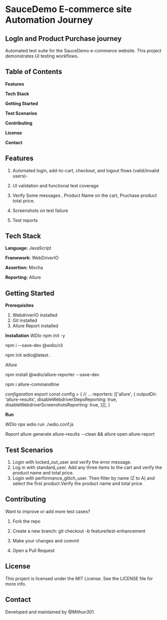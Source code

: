 # SauceDemo E-commerce site Automation Journey

## LogIn and Product Purchase journey

Automated test suite for the SauceDemo e-commerce website. This project demonstrates UI testing workflows.
## Table of Contents
**Features**

**Tech Stack**

**Getting Started**

**Test Scenarios**

**Contributing**

**License**

**Contact**

## Features
1. Automated login, add-to-cart, checkout, and logout flows (valid/invalid users)-

2. UI validation and functional test coverage

3. Verify Some messages , Product Name on the cart, Pruchase product total price.

4. Screenshots on test failure

5. Test reports 

## Tech Stack

**Language:** JavaScript 

**Framework:** WebDriverIO 

**Assertion:**  Mocha 

**Reporting:** Allure

## Getting Started

**Prerequisites**
1. WebdriverIO installed
2. Git installed
3. Allure Report installed

**Installation**
*WDIo*
npm init -y

npm i --save-dev @wdio/cli

npm init wdio@latest .

*Allure*

npm install @wdio/allure-reporter --save-dev

npm i allure-commandline


*configaration*
export const config = {
    // ...
    reporters: [['allure', {
        outputDir: 'allure-results',
        disableWebdriverStepsReporting: true,
        disableWebdriverScreenshotsReporting: true,
    }]],
}




**Run**

*WDIo*
npx wdio run ./wdio.conf.js

*Report*
allure generate  allure-results --clean && allure open allure-report



## Test Scenarios

1. Login with locked_out_user and verify the error message.
2. Log in with standard_user. Add any three items to the cart and verify the product name and total price.
3. Login with performance_glitch_user. Then filter by name (Z to A) and select the first product.Verify the product name and total price.

## Contributing
Want to improve or add more test cases?
1. Fork the repo

2. Create a new branch: git checkout -b feature/test-enhancement

3. Make your changes and commit

4. Open a Pull Request


## License
This project is licensed under the MIT License.
See the LICENSE file for more info.

## Contact
Developed and maintained by @Mithun301.











